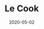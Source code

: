 ---
title: Le Cook
projectLink: https://le-cook.sznm.dev
repoLink: https://github.com/sozonome/le-cook
description: Food Recipe App. Build using Gatsby and Evergreen. 
date: "2020-05-02" 
thumbnail: "/app_icons/icon_lecook.png"
highlight: true
appStoreLink:
playStoreLink:
---